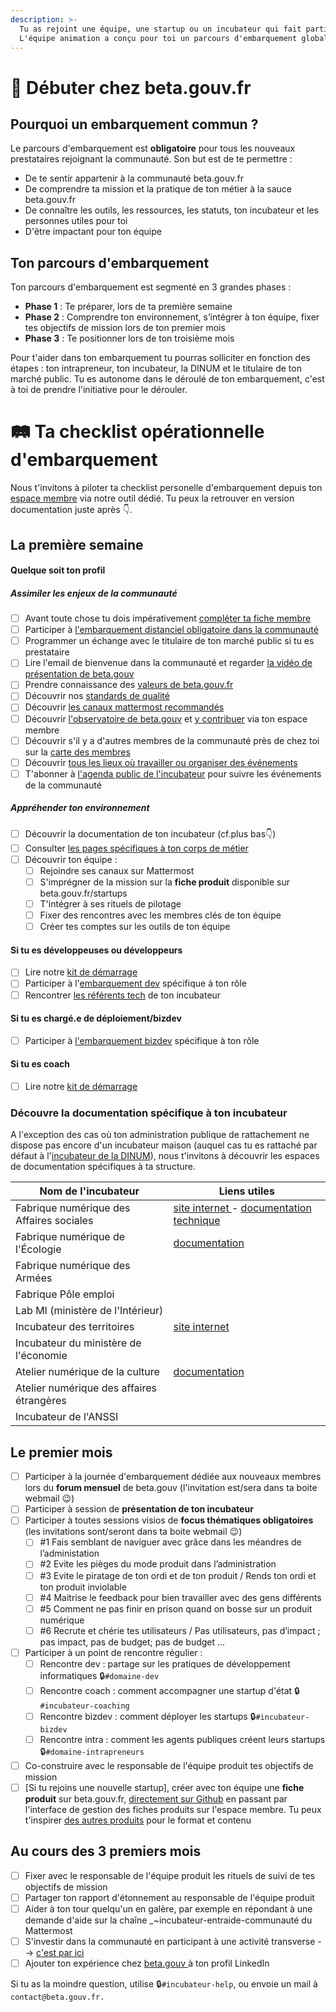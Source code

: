 ```yaml
---
description: >-
  Tu as rejoint une équipe, une startup ou un incubateur qui fait partie du réseau beta.gouv.fr ? Cette page est prévue pour t'aider à embarquer dans la communauté ! 
  L'équipe animation a conçu pour toi un parcours d'embarquement global qui te permettra d'appréhender le plus efficacement possible ton nouveau rôle.
---
```


# 🐥 Débuter chez beta.gouv.fr

## Pourquoi un embarquement commun ?

Le parcours d'embarquement est **obligatoire** pour tous les nouveaux prestataires rejoignant la communauté. Son but est de te permettre :
- De te sentir appartenir à la communauté beta.gouv.fr
- De comprendre ta mission et la pratique de ton métier à la sauce beta.gouv.fr
- De connaître les outils, les ressources, les statuts, ton incubateur et les personnes utiles pour toi
- D'être impactant pour ton équipe

## Ton parcours d'embarquement

Ton parcours d'embarquement est segmenté en 3 grandes phases :
- **Phase 1** : Te préparer, lors de ta première semaine 
- **Phase 2** : Comprendre ton environnement, s’intégrer à ton équipe, fixer tes objectifs de mission lors de ton premier mois
- **Phase 3** : Te positionner lors de ton troisième mois

Pour t'aider dans ton embarquement tu pourras solliciter en fonction des étapes : ton intrapreneur, ton incubateur, la DINUM et le titulaire de ton marché public.
Tu es autonome dans le déroulé de ton embarquement, c'est à toi de prendre l'initiative pour le dérouler.

# 🛤️ Ta checklist opérationnelle d'embarquement

Nous t'invitons à piloter ta checklist personelle d'embarquement depuis ton [espace membre](https://espace-membre.incubateur.net/dashboard) via notre outil dédié.
Tu peux la retrouver en version documentation juste après 👇.

## La première semaine

#### Quelque soit ton profil

##### Assimiler les enjeux de la communauté

* [ ] Avant toute chose tu dois impérativement [compléter ta fiche membre](../../les-outils-de-la-communaute/espace-membre/premier-pas-indispensable-creer-ta-fiche-membre.md)
* [ ] Participer à [l'embarquement distanciel obligatoire dans la communauté](embarquement-dans-la-communaute.md)
* [ ] Programmer un échange avec le titulaire de ton marché public si tu es prestataire
* [ ] Lire l'email de bienvenue dans la communauté et regarder [la vidéo de présentation de beta.gouv](https://www.youtube.com/watch?v=TvFlxDMlbfo)
* [ ] Prendre connaissance des [valeurs de beta.gouv.fr](../../decouvrir-beta.gouv.fr/valeurs.md)
* [ ] Découvrir nos [standards de qualité ](../../gerer-son-produit/les-standards/)
* [ ] Découvrir [les canaux mattermost recommandés](../../les-outils-de-la-communaute/mattermost/canaux-recommandes.md)
* [ ] Découvrir [l'observatoire de beta.gouv](https://espace-membre.incubateur.net/metabase) et [y contribuer](https://espace-membre.incubateur.net/) via ton espace membre
* [ ] Découvrir s'il y a d'autres membres de la communauté près de chez toi sur la [carte des membres](https://espace-membre.incubateur.net/map)
* [ ] Découvrir [tous les lieux où travailler ou organiser des événements](../vie-quotidienne-et-bien-etre/travailler-dans-les-lieux-partages/)
* [ ] T'abonner à [l'agenda public de l'incubateur](https://webmail.numerique.gouv.fr/caldav/Y2FsOi8vMzcxLzA) pour suivre les événements de la communauté

##### Appréhender ton environnement

* [ ] Découvrir la documentation de ton incubateur (cf.plus bas👇)
* [ ] Consulter [les pages spécifiques à ton corps de métier](../les-differents-metiers/)
* [ ] Découvrir ton équipe :
  * [ ] Rejoindre ses canaux sur Mattermost
  * [ ] S'imprégner de la mission sur la **fiche produit** disponible sur beta.gouv.fr/startups
  * [ ] T'intégrer à ses rituels de pilotage
  * [ ] Fixer des rencontres avec les membres clés de ton équipe
  * [ ] Créer tes comptes sur les outils de ton équipe

#### Si tu es développeuses ou développeurs

* [ ] Lire notre [kit de démarrage](../les-differents-metiers/developpeur.se/kit-de-demarrage.md)
* [ ] Participer à l'[embarquement dev](https://airtable.com/shrUCbUT72KtKefsu) spécifique à ton rôle
* [ ] Rencontrer [les référents tech](../../gerer-son-produit/gestion-au-quotidien/tech/to-do-liens-avec-les-referents-techs.md) de ton incubateur

#### Si tu es chargé.e de déploiement/bizdev

* [ ] Participer à [l'embarquement bizdev](https://airtable.com/appebTa6XsY6fDixm/shr5Uaqje8eV9BabU) spécifique à ton rôle

#### Si tu es coach

* [ ] Lire notre [kit de démarrage](../../gerer-sa-startup-detat-ou-de-territoires-au-quotidien/la-vie-dune-se/construction/kit-de-demarrage.md)

### Découvre la documentation spécifique à ton incubateur

A l'exception des cas où ton administration publique de rattachement ne dispose pas encore d'un incubateur maison (auquel cas tu es rattaché par défaut à l'[incubateur de la DINUM](../../decouvrir-les-guides-des-autres-incubateurs/incubateur-de-la-dinum/)), nous t'invitons à découvrir les espaces de documentation spécifiques à ta structure.

| Nom de l'incubateur                       | Liens utiles                                                                                                                                                        |
| ----------------------------------------- | ------------------------------------------------------------------------------------------------------------------------------------------------------------------- |
| Fabrique numérique des Affaires sociales  | [site internet ](https://www.fabrique.social.gouv.fr)- [documentation technique](https://github.com/SocialGouv/www/wiki/Social-Gouv-Tech-Welcome-Pack-%F0%9F%96%96) |
| Fabrique numérique de l'Écologie          | [documentation](https://fabrique-numerique.gitbook.io/guide/)                                                                                                       |
| Fabrique numérique des Armées             |                                                                                                                                                                     |
| Fabrique Pôle emploi                      |                                                                                                                                                                     |
| Lab MI (ministère de l'Intérieur)         |                                                                                                                                                                     |
| Incubateur des territoires                | [site internet](https://incubateur.anct.gouv.fr)                                                                                                                    |
| Incubateur du ministère de l'économie     |                                                                                                                                                                     |
| Atelier numérique de la culture           | [documentation](https://atelier-numerique.gitbook.io/atelier-numerique-le-guide/)                                                                                   |
| Atelier numérique des affaires étrangères |                                                                                                                                                                     |
| Incubateur de l'ANSSI                     |                                                                                                                                                                     |

## Le premier mois

* [ ] Participer à la journée d'embarquement dédiée aux nouveaux membres lors du **forum mensuel** de beta.gouv (l'invitation est/sera dans ta boite webmail 😉)
* [ ] Participer à session de **présentation de ton incubateur**
* [ ] Participer à toutes sessions visios de **focus thématiques obligatoires** (les invitations sont/seront dans ta boite webmail 😉)
  * [ ] #1 Fais semblant de naviguer avec grâce dans les méandres de l’administation
  * [ ] #2 Evite les pièges du mode produit dans l’administration
  * [ ] #3 Evite le piratage de ton ordi et de ton produit / Rends ton ordi et ton produit inviolable
  * [ ] #4 Maitrise le feedback pour bien travailler avec des gens différents
  * [ ] #5 Comment ne pas finir en prison quand on bosse sur un produit numérique
  * [ ] #6 Recrute et chérie tes utilisateurs / Pas utilisateurs, pas d’impact ; pas impact, pas de budget; pas de budget …
* [ ] Participer à un point de rencontre régulier :
  * [ ] Rencontre dev : partage sur les pratiques de développement informatiques 🔒`#domaine-dev`
  * [ ] Rencontre coach : comment accompagner une startup d'état 🔒`#incubateur-coaching`
  * [ ] Rencontre bizdev : comment déployer les startups 🔒`#incubateur-bizdev`
  * [ ] Rencontre intra : comment les agents publiques créent leurs startups 🔒`#domaine-intrapreneurs`
* [ ] Co-construire avec le responsable de l'équipe produit tes objectifs de mission
* [ ] \[Si tu rejoins une nouvelle startup], créer avec ton équipe une **fiche produit** sur beta.gouv.fr, [directement sur Github](https://github.com/betagouv/beta.gouv.fr/tree/master/content/_startups) en passant par l'interface de gestion des fiches produits sur l'espace membre. Tu peux t'inspirer [des autres produits](https://beta.gouv.fr/startups/) pour le format et contenu

## Au cours des 3 premiers mois

* [ ] Fixer avec le responsable de l'équipe produit les rituels de suivi de tes objectifs de mission
* [ ] Partager ton rapport d'étonnement au responsable de l'équipe produit
* [ ] Aider à ton tour quelqu'un en galère, par exemple en répondant à une demande d'aide sur la chaîne _\~incubateur-entraide-communauté du Mattermost
* [ ] S'investir dans la communauté en participant à une activité transverse --> [c'est par ici](../../solliciter-et-contribuer-a-la-communaute/je-contribue-a-la-communaute-to-do/)
* [ ] Ajouter ton expérience chez [beta.gouv ](https://www.linkedin.com/company/betagouv/?originalSubdomain=fr) à ton profil LinkedIn

Si tu as la moindre question, utilise 🔒`#incubateur-help`, ou envoie un mail à `contact@beta.gouv.fr.`
